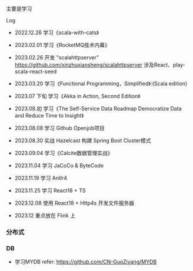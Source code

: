 主要是学习

Log

* 2022.12.26 学习《scala-with-cats》

* 2023.02.01 学习《RocketMQ技术内幕》

* 2023.02.26 开发 "scalahttpserver" https://github.com/xinzhuxiansheng/scalahttpserver
涉及React、play-scala-react-seed

* 2023.03.20 学习《Functional Programming，Simplified》:(Scala edition)     

* 2023.07 下旬 学习《Akka in Action, Second Edition》   

* 2023.08.初 学习《The Self-Service Data Roadmap Democratize Data and Reduce Time to Insight》      

* 2023.08.08 学习 Github Openjob项目 

* 2023.08.30 实战 Hazelcast 构建 Spring Boot Cluster模式    

* 2023.09.04 学习《Calcite数据管理实战》

* 2023.11.04 学习 JaCoCo & ByteCode 

* 2023.11.19 学习 Antlr4    

* 2023.11.25 学习 React18 + TS

* 2023.12.08 使用 React18 + Http4s 开发文件服务器

* 2023.12 重点放在 Flink 上

### 分布式


### DB
* 学习MYDB refer: https://github.com/CN-GuoZiyang/MYDB


### 
